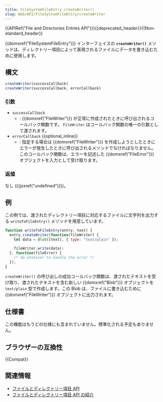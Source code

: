 ```yaml
---
title: FileSystemFileEntry.createWriter()
slug: Web/API/FileSystemFileEntry/createWriter
---
```


{{APIRef("File and Directories Entries API")}}{{deprecated_header}}{{Non-standard_header}}

{{domxref("FileSystemFileEntry")}} インターフェイスの **`createWriter()`** メソッドは、ディレクトリー項目によって表現されるファイルにデータを書き込むために使用します。

## 構文

```js
createWriter(successCallback)
createWriter(successCallback, errorCallback)
```

### 引数

- `successCallback`
  - : {{domxref("FileWriter")}} が正常に作成されたときに呼び出されるコールバック関数です。 `FileWriter` はコールバック関数の唯一の引数として渡されます。
- `errorCallback` {{optional_inline}}
  - : 指定する場合は {{domxref("FileWriter")}} を作成しようとしたときにエラーが発生したときに呼び出されるメソッドでなければなりません。このコールバック関数は、エラーを記述した {{domxref("FileError")}} オブジェクトを入力として受け取ります。

### 返値

なし ({{jsxref("undefined")}})。

## 例

この例では、渡されたディレクトリー項目に対応するファイルに文字列を出力する `writeToFileEntry()` メソッドを用意しています。

```js
function writeToFileEntry(entry, text) {
  entry.createWriter(function(fileWriter) {
    let data = Blob([text], { type: "text/plain" });

    fileWriter.write(data);
  }, function(fileError) {
    /* do whatever to handle the error */
  });
}
```

`createWriter()` の呼び出しの成功コールバック関数は、渡されたテキストを受け取り、渡されたテキストを含む新しい {{domxref("Blob")}} オブジェクトを `text/plain` 型で作成します。この Blob は、ファイルに書き込むために {{domxref("FileWriter")}} オブジェクトに出力されます。

## 仕様書

この機能はもうどの仕様にも含まれていません。標準化される予定もありません。

## ブラウザーの互換性

{{Compat}}

## 関連情報

- [ファイルとディレクトリー項目 API](/ja/docs/Web/API/File_and_Directory_Entries_API)
- [ファイルとディレクトリー項目 API の紹介](/ja/docs/Web/API/File_and_Directory_Entries_API/Introduction)
